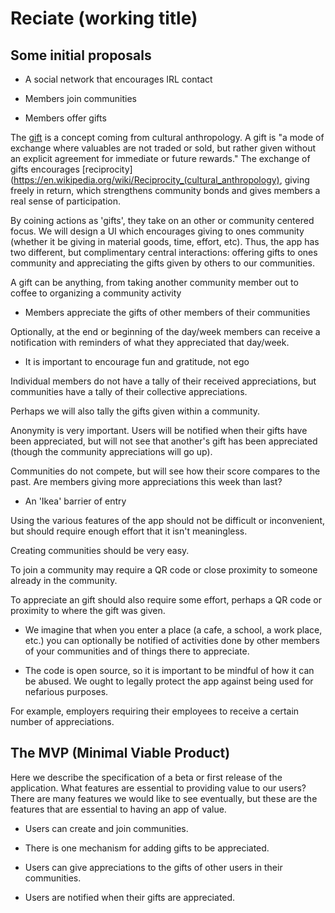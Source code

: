 # Reciate (working title)

## Some initial proposals

  - A social network that encourages IRL contact

  - Members join communities

  - Members offer gifts

  The [gift](https://en.wikipedia.org/wiki/Gift_economy) is a concept coming from cultural anthropology. A gift is "a mode of exchange where valuables are not traded or sold, but rather given without an explicit agreement for immediate or future rewards." The exchange of gifts encourages [reciprocity](https://en.wikipedia.org/wiki/Reciprocity_(cultural_anthropology), giving freely in return, which strengthens community bonds and gives members a real sense of participation.

  By coining actions as 'gifts', they take on an other or community centered focus. We will design a UI which encourages giving to ones community (whether it be giving in material goods, time, effort, etc). Thus, the app has two different, but complimentary central interactions: offering gifts to ones community and appreciating the gifts given by others to our communities. 

  A gift can be anything, from taking another community member out to coffee to organizing a community activity

  - Members appreciate the gifts of other members of their communities

  Optionally, at the end or beginning of the day/week members can receive a notification with reminders of what they appreciated that day/week.

  - It is important to encourage fun and gratitude, not ego

  Individual members do not have a tally of their received appreciations, but communities have a tally of their collective appreciations.

  Perhaps we will also tally the gifts given within a community.

  Anonymity is very important. Users will be notified when their gifts have been appreciated, but will not see that another's gift has been appreciated (though the community appreciations will go up).

  Communities do not compete, but will see how their score compares to the past. Are members giving more appreciations this week than last?

  - An 'Ikea' barrier of entry

  Using the various features of the app should not be difficult or inconvenient, but should require enough effort that it isn't meaningless.

  Creating communities should be very easy.

  To join a community may require a QR code or close proximity to someone already in the community.

  To appreciate an gift should also require some effort, perhaps a QR code or proximity to where the gift was given.

  - We imagine that when you enter a place (a cafe, a school, a work place, etc.) you can optionally be notified of activities done by other members of your communities and of things there to appreciate.

  - The code is open source, so it is important to be mindful of how it can be abused. We ought to legally protect the app against being used for nefarious purposes.

  For example, employers requiring their employees to receive a certain number of appreciations.

## The MVP (Minimal Viable Product)

Here we describe the specification of a beta or first release of the application. What features are essential to providing value to our users? There are many features we would like to see eventually, but these are the features that are essential to having an app of value.

  - Users can create and join communities.

  - There is one mechanism for adding gifts to be appreciated.

  - Users can give appreciations to the gifts of other users in their communities.

  - Users are notified when their gifts are appreciated.
